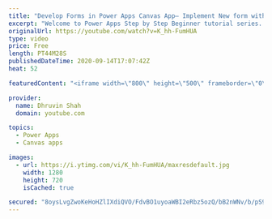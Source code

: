 ```yaml
---
title: "Develop Forms in Power Apps Canvas App– Implement New form with Real Life Scenarios"
excerpt: "Welcome to Power Apps Step by Step Beginner tutorial series. My self Dhruvin Shah you are watching the 9th part of the Power Apps Beginner Series. During this chapter, we will talk about how we can add New Form in Power Apps. We will cover so many businesses cased while we are creating this form.  We"
originalUrl: https://youtube.com/watch?v=K_hh-FumHUA
type: video
price: Free
length: PT44M28S
publishedDateTime: 2020-09-14T17:07:42Z
heat: 52

featuredContent: "<iframe width=\"800\" height=\"500\" frameborder=\"0\" src=\"https://www.youtube.com/embed/K_hh-FumHUA\" allow=\"accelerometer; autoplay; encrypted-media; gyroscope; picture-in-picture\" allowfullscreen></iframe>"

provider:
  name: Dhruvin Shah
  domain: youtube.com

topics:
  - Power Apps
  - Canvas apps

images:
  - url: https://i.ytimg.com/vi/K_hh-FumHUA/maxresdefault.jpg
    width: 1280
    height: 720
    isCached: true

secured: "8oysLvgZwoKeHoHZlIXdiQVO/FdvBO1uyoaWBI2eRbz5ozQ/bB2nWNv/b/pS9fF+qjBTnDW15XSmogpkM6TMiWrDiKCuB0VY5IYFPxZS8bBayEk8GMRJZGxUfNy85DK/rR/0guEm8upz+xEQJQvhQKwuiyjc/FoZw/BfGX+phYz3clh+heD5oD8ueOHg3DDhQV7lO2L6Z2uJ9cJjJkd8SOG5Yz4luyQQ8RP0oNvpjMEXQFa2FssVhWKFu09syhhc167zDgW9zpyF93Kr9gXbbnryuITySuVzIEouMt8xcFffmqP9oAaHTM+Ez5rXnj++j7xh1CCrQSu3M2NJldSqj2lNHbbjcMylQUok90XB+841Jts4jwvKtJBYhO68ly1vL7s9+LidWW4mwG52yeU9Iw==;LfH0lSqrZ7G0F1oMmhKmpQ=="
---
```


